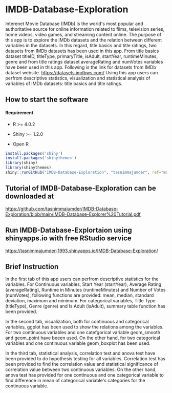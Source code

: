 # IMDB-Database-Exploration

Interenet Movie Database (IMDb) is the world's most popular and authoritative source for online information related to films, television series, home videos, video games, and streaming content online. The purpose of this app is to explore the IMDb datasets and the relation between different variables in the datasets. In this regard, title basics and title ratings, two datasets from IMDb datasets has been used in this app. From title basics dataset titleID, titleType, primaryTitle, isAdult, startYear, runtimeMinutes, genre and from title ratings dataset averageRating and numVotes variables have been used in this app. Following is the link for datasets from IMDb dataset website.
https://datasets.imdbws.com/
Using this app users can perfrom descriptive statistics, visualization and statistical analysis of variables of IMDb datasets: title basics and title ratings. 

## How to start the software

#### Requirement
* R >= 4.0.2
* Shiny >= 1.2.0

* Open R 
```R
install.packages('shiny')
install.packages('shinythemes')
library(shiny)
library(shinythemes)
shiny::runGitHub("IMDB-Database-Exploration", "tasnimmajumder", ref="main")
```

## Tutorial of IMDB-Database-Exploration can be downloaded at
https://github.com/tasnimmajumder/IMDB-Database-Exploration/blob/main/IMDB-Database-Explorer%20Tutorial.pdf

## Run IMDB-Database-Explortaion using shinyapps.io with free RStudio service
https://tasnimmajumder-1993.shinyapps.io/IMDB-Database-Exploration/

## Brief Instruction

In the first tab of this app users can perfrom descriptive statistics for the variables. For Continuous variables, Start Year (startYear), Average Rating (averageRating), Runtime in Minutes (runtimeMinutes) and Number of Votes (numVotes), following functions are provided: mean, median, standard deviation, maximum and minimum. For categorical variables, Title Type (titleType), Genre (genre) and Is Adult (isAdult), summary table function has been provided.

In the second tab, visualization, both for continuous and categorical variables, ggplot has been used to show the relations among the variables. For two continuous variables and one catefgorical variable geom_smooth and geom_point have beeen used. On the other hand, for two categorical variables and one continuous variable geom_boxplot has been used.

In the third tab, statistical analysis, correlation test and anova test have been provided to do hypothesis testing for all variables. Correlation test has been provided to find the correlation value and statistical significance of correlation value between two continuous variables. On the other hand, anova test has provided for one continuous and one categorical variable to find difference in mean of categorical variable's categories for the continuous variable.

